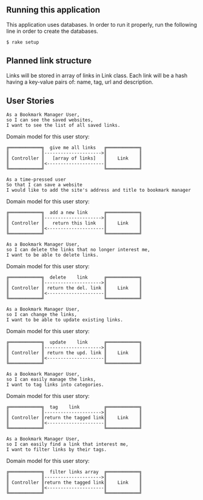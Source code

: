 ## Running this application

This application uses databases.
In order to run it properly, run the following line in order to create the databases.

```plain
$ rake setup
```

## Planned link structure
Links will be stored in array of links in Link class.
Each link will be a hash having a key-value pairs of: name, tag, url and description.

## User Stories

```plain
As a Bookmark Manager User,
so I can see the saved websites,
I want to see the list of all saved links.
```
Domain model for this user story:
```plain
╔════════════╗  give me all links   ╔════════════╗
║            ║--------------------->║            ║
║ Controller ║   [array of links]   ║    Link    ║
║            ║<---------------------║            ║
╚════════════╝                      ╚════════════╝
```
```plain
As a time-pressed user
So that I can save a website
I would like to add the site's address and title to bookmark manager
```
Domain model for this user story:

```plain
╔════════════╗  add a new link      ╔════════════╗
║            ║--------------------->║            ║
║ Controller ║   return this link   ║    Link    ║
║            ║<---------------------║            ║
╚════════════╝                      ╚════════════╝
```
```plain
As a Bookmark Manager User,
so I can delete the links that no longer interest me,
I want to be able to delete links.
```
Domain model for this user story:

```plain
╔════════════╗  delete    link      ╔════════════╗
║            ║--------------------->║            ║
║ Controller ║ return the del. link ║    Link    ║
║            ║<---------------------║            ║
╚════════════╝                      ╚════════════╝
```
```plain
As a Bookmark Manager User,
so I can change the links,
I want to be able to update existing links.
```
Domain model for this user story:

```plain
╔════════════╗  update    link      ╔════════════╗
║            ║--------------------->║            ║
║ Controller ║ return the upd. link ║    Link    ║
║            ║<---------------------║            ║
╚════════════╝                      ╚════════════╝
```
```plain
As a Bookmark Manager User,
so I can easily manage the links,
I want to tag links into categories.
```
Domain model for this user story:

```plain
╔════════════╗  tag    link         ╔════════════╗
║            ║--------------------->║            ║
║ Controller ║return the tagged link║    Link    ║
║            ║<---------------------║            ║
╚════════════╝                      ╚════════════╝
```
```plain
As a Bookmark Manager User,
so I can easily find a link that interest me,
I want to filter links by their tags.
```
Domain model for this user story:
```plain
╔════════════╗  filter links array  ╔════════════╗
║            ║--------------------->║            ║
║ Controller ║return the tagged link║    Link    ║
║            ║<---------------------║            ║
╚════════════╝                      ╚════════════╝
```
